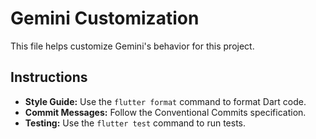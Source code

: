 # Gemini Customization

This file helps customize Gemini's behavior for this project.

## Instructions

*   **Style Guide:** Use the `flutter format` command to format Dart code.
*   **Commit Messages:** Follow the Conventional Commits specification.
*   **Testing:** Use the `flutter test` command to run tests.
